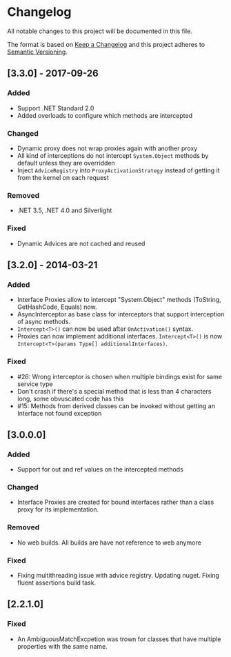 # Changelog
All notable changes to this project will be documented in this file.

The format is based on [Keep a Changelog](http://keepachangelog.com/en/1.0.0/)
and this project adheres to [Semantic Versioning](http://semver.org/spec/v2.0.0.html).

## [3.3.0] - 2017-09-26

### Added
- Support .NET Standard 2.0
- Added overloads to configure which methods are intercepted

### Changed
- Dynamic proxy does not wrap proxies again with another proxy
- All kind of interceptions do not intercept `System.Object` methods by default unless they are overridden
- Inject `AdviceRegistry` into `ProxyActivationStrategy` instead of getting it from the kernel on each request

### Removed
- .NET 3.5, .NET 4.0 and Silverlight

### Fixed
- Dynamic Advices are not cached and reused

## [3.2.0] - 2014-03-21

### Added
- Interface Proxies allow to intercept "System.Object" methods (ToString, GetHashCode, Equals) now.
- AsyncInterceptor as base class for interceptors that support interception of async methods.
- `Intercept<T>()` can now be used after `OnActivation()` syntax.
- Proxies can now implement additional interfaces. `Intercept<T>()` is now `Intercept<T>(params Type[] additionalInterfaces)`.

### Fixed
- #26: Wrong interceptor is chosen when multiple bindings exist for same service type
- Don't crash if there's a special method that is less than 4 characters long, some obvuscated code has this
- #15: Methods from derived classes can be invoked without getting an Interface not found exception

## [3.0.0.0]

### Added
- Support for out and ref values on the intercepted methods

### Changed
- Interface Proxies are created for bound interfaces rather than a class proxy for its implementation.

### Removed
- No web builds. All builds are have not reference to web anymore

### Fixed
- Fixing multithreading issue with advice registry. Updating nuget. Fixing fluent assertions build task.


## [2.2.1.0]

### Fixed
- An AmbiguousMatchExcpetion was trown for classes that have multiple properties with the same name.